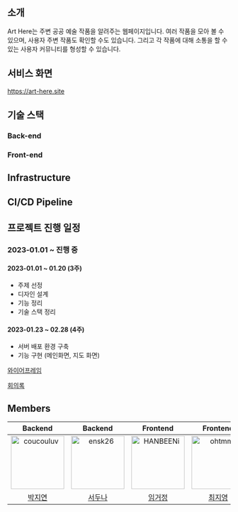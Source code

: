<!--

**Here are some ideas to get you started:**

🙋‍♀️ A short introduction - what is your organization all about?
🌈 Contribution guidelines - how can the community get involved?
👩‍💻 Useful resources - where can the community find your docs? Is there anything else the community should know?
🍿 Fun facts - what does your team eat for breakfast?
🧙 Remember, you can do mighty things with the power of [Markdown](https://docs.github.com/github/writing-on-github/getting-started-with-writing-and-formatting-on-github/basic-writing-and-formatting-syntax)
-->

## 소개
Art Here는 주변 공공 예술 작품을 알려주는 웹페이지입니다. 여러 작품을 모아 볼 수 있으며, 사용자 주변 작품도 확인할 수도 있습니다. 그리고 각 작품에 대해 소통을 할 수 있는 사용자 커뮤니티를 형성할 수 있습니다.

## 서비스 화면
https://art-here.site

## 기술 스택
### Back-end

### Front-end

## Infrastructure

## CI/CD Pipeline

## 프로젝트 진행 일정

### 2023-01.01 ~ 진행 중

#### 2023-01.01 ~ 01.20 (3주)
- 주제 선정
- 디자인 설계
- 기능 정리
- 기술 스택 정리

#### 2023-01.23 ~ 02.28 (4주)
- 서버 배포 환경 구축
- 기능 구현 (메인화면, 지도 화면)

[와이어프레임](https://www.figma.com/file/6V85Hw0SYPuayqowrD2SBQ/Art-Here-Wirefarme?node-id=317%3A2303)

[회의록](https://github.com/orgs/art-here/discussions/categories/%ED%9A%8C%EC%9D%98%EB%A1%9D)

## Members

Backend|Backend|Frontend|Frontend
:---:|:---:|:---:|:---:
<img src="https://avatars.githubusercontent.com/u/86236392?v=4" width="120px" height="120px" title="coucouluv"/>|<img src="https://avatars.githubusercontent.com/u/70767115?v=4" width="120px" height="120px" title="ensk26"/>|<img src="https://avatars.githubusercontent.com/u/99801230?v=4" width="120px" height="120px" title="HANBEENi"/>|<img src="https://avatars.githubusercontent.com/u/108715216?v=4" width="120px" height="120px" title="ohtmm"/>
[박지연](https://github.com/coucouluv)|[서두나](https://github.com/ensk26)|[임거정](https://github.com/dgd03146)|[최지영](https://github.com/ohtmm)

